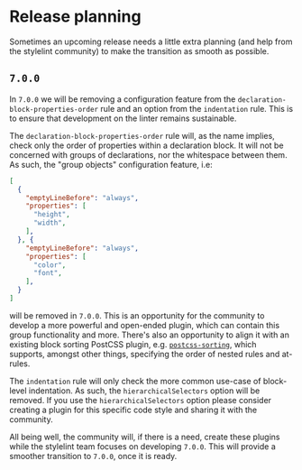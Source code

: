# Release planning

Sometimes an upcoming release needs a little extra planning (and help from the stylelint community) to make the transition as smooth as possible.

## `7.0.0`

In `7.0.0` we will be removing a configuration feature from the `declaration-block-properties-order` rule and an option from the `indentation` rule. This is to ensure that development on the linter remains sustainable.

The `declaration-block-properties-order` rule will, as the name implies, check only the order of properties within a declaration block. It will not be concerned with groups of declarations, nor the whitespace between them. As such, the "group objects" configuration feature, i.e:

```json
[
  {
    "emptyLineBefore": "always",
    "properties": [
      "height",
      "width",
    ],
  }, {
    "emptyLineBefore": "always",
    "properties": [
      "color",
      "font",
    ],
  }
]
```

will be removed in `7.0.0`. This is an opportunity for the community to develop a more powerful and open-ended plugin, which can contain this group functionality and more. There's also an opportunity to align it with an existing block sorting PostCSS plugin, e.g. [`postcss-sorting`](https://github.com/hudochenkov/postcss-sorting), which supports, amongst other things, specifying the order of nested rules and at-rules.

The `indentation` rule will only check the more common use-case of block-level indentation. As such, the `hierarchicalSelectors` option will be removed. If you use the `hierarchicalSelectors` option please consider creating a plugin for this specific code style and sharing it with the community.

All being well, the community will, if there is a need, create these plugins while the stylelint team focuses on developing `7.0.0`. This will provide a smoother transition to `7.0.0`, once it is ready.
